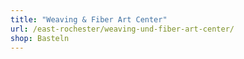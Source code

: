 ```yaml
---
title: "Weaving & Fiber Art Center"
url: /east-rochester/weaving-und-fiber-art-center/
shop: Basteln
---
```

